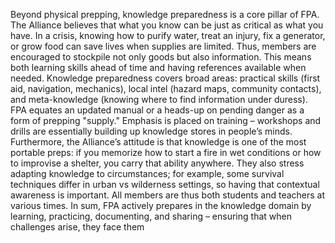 Beyond physical prepping, knowledge preparedness is a core pillar of FPA. The Alliance believes that what you know can be just as critical as what you have. In a crisis, knowing how to purify water, treat an injury, fix a generator, or grow food can save lives when supplies are limited. Thus, members are encouraged to stockpile not only goods but also information. This means both learning skills ahead of time and having references available when needed. Knowledge preparedness covers broad areas: practical skills (first aid, navigation, mechanics), local intel (hazard maps, community contacts), and meta-knowledge (knowing where to find information under duress). FPA equates an updated manual or a heads-up on pending danger as a form of prepping "supply." Emphasis is placed on training – workshops and drills are essentially building up knowledge stores in people’s minds. Furthermore, the Alliance’s attitude is that knowledge is one of the most portable preps: if you memorize how to start a fire in wet conditions or how to improvise a shelter, you carry that ability anywhere. They also stress adapting knowledge to circumstances; for example, some survival techniques differ in urban vs wilderness settings, so having that contextual awareness is important. All members are thus both students and teachers at various times. In sum, FPA actively prepares in the knowledge domain by learning, practicing, documenting, and sharing – ensuring that when challenges arise, they face them